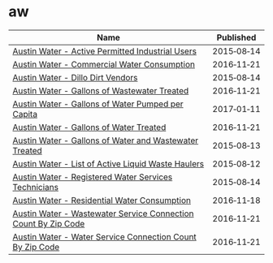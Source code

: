 # aw

Name | Published
---- | ---------
[Austin Water - Active Permitted Industrial Users](../datasets/ux64-t7is.md) | 2015&#x2011;08&#x2011;14
[Austin Water - Commercial Water Consumption](../datasets/5h9c-wmds.md) | 2016&#x2011;11&#x2011;21
[Austin Water - Dillo Dirt Vendors](../datasets/8ih9-dnxa.md) | 2015&#x2011;08&#x2011;14
[Austin Water - Gallons of Wastewater Treated](../datasets/vuwy-s6qv.md) | 2016&#x2011;11&#x2011;21
[Austin Water - Gallons of Water Pumped per Capita](../datasets/wfm8-s7zc.md) | 2017&#x2011;01&#x2011;11
[Austin Water - Gallons of Water Treated](../datasets/xtim-9ehs.md) | 2016&#x2011;11&#x2011;21
[Austin Water - Gallons of Water and Wastewater Treated](../datasets/m4wb-q5fa.md) | 2015&#x2011;08&#x2011;13
[Austin Water - List of Active Liquid Waste Haulers](../datasets/pbam-er2r.md) | 2015&#x2011;08&#x2011;12
[Austin Water - Registered Water Services Technicians](../datasets/eyec-w6nz.md) | 2015&#x2011;08&#x2011;14
[Austin Water - Residential Water Consumption](../datasets/sxk7-7k6z.md) | 2016&#x2011;11&#x2011;18
[Austin Water - Wastewater Service Connection Count By Zip Code](../datasets/6v99-vnq3.md) | 2016&#x2011;11&#x2011;21
[Austin Water - Water Service Connection Count By Zip Code](../datasets/uizf-mcbc.md) | 2016&#x2011;11&#x2011;21

